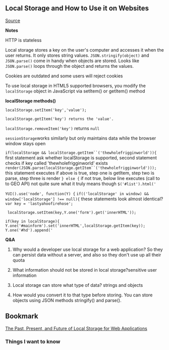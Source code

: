 ## Local Storage and How to Use it on Websites
[Source](https://www.smashingmagazine.com/2010/10/local-storage-and-how-to-use-it/)

**Notes**

HTTP is stateless

Local storage stores a key on the user's computer and accesses it when the user returns. It only stores string values. `JSON.stringify(object)` and `JSON.parse()` come in handy when objects are stored. Looks like `JSON.parse()` loops through the object and returns the values.

Cookies are outdated and some users will reject cookies

To use local storage in HTML5 supported browsers, you modify the `localStorage` object in JavaScript via setItem() or getItem() method

**localStorage methods()**

`localStorage.setItem('key','value');`

`localStorage.getItem('key') returns the 'value'.`

`localStorage.removeItem('key')` returns `null`

`sessionStorage`works similarly but only maintains data while the browser window stays open

`if(localStorage && localStorage.getItem``('thewholefrigginworld')){` first statement ask whether localStorage is supported, second statement checks if key called 'thewholefrigginworld' exists
  `render(JSON.parse(localStorage.getItem``('thewholefrigginworld')));` this statement executes if above is true, step one is getItem, step two is parse, step three is render
`} else {` if not true, below line executes (call to to GEO API) not quite sure what it truly means though
  `$('#list').html('`

  `YUI().use('node', function(Y) {`
  `if(('localStorage' in window) && window['localStorage'] !== null){` these statements look almost identical?
    `var key = 'lastyahoofirehose';`

   ` localStorage.setItem(key,Y.one('form').get('innerHTML'));`

  `if(key in localStorage){`
      `Y.one('#mainform').set('innerHTML',localStorage.getItem(key));`
      `Y.one('#hd').append('`


**Q&A**

1. Why would a developer use local storage for a web application? So they can persist data without a server, and also so they don't use up all their quota

2. What information should not be stored in local storage?sensitive user information

3. Local storage can store what type of data? strings and objects

4. How would you convert it to that type before storing. You can store objects using JSON methods stringify() and parse().

## Bookmark
[The Past, Present, and Future of Local Storage for Web Applications](http://diveinto.html5doctor.com/storage.html)

### Things I want to know

